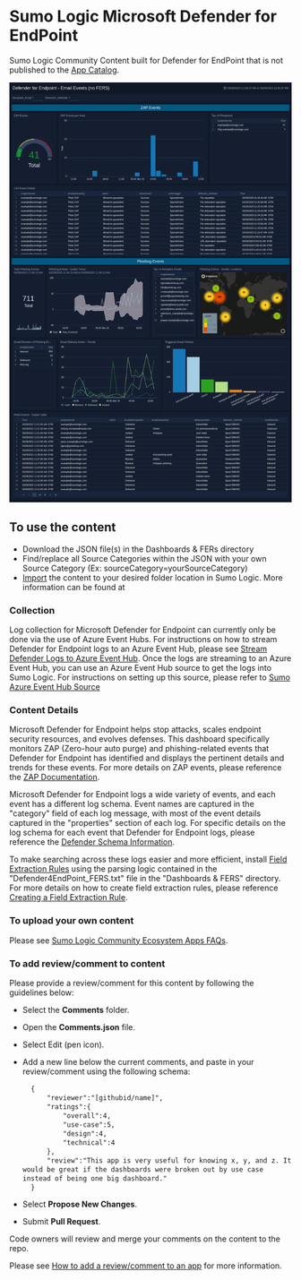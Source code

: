 # Sumo Logic Microsoft Defender for EndPoint

Sumo Logic Community Content built for Defender for EndPoint that is not published to the [App Catalog](https://help.sumologic.com/docs/integrations/).

![Defender4Endpoint](Screenshots/Defender4Endpoint_EmailEvents.png)

## To use the content

- Download the JSON file(s) in the Dashboards & FERs directory
- Find/replace all Source Categories within the JSON with your own Source Category (Ex: sourceCategory=yourSourceCategory)
- [Import](https://help.sumologic.com/docs/get-started/library/#import-content) the content to your desired folder location in Sumo Logic. More information can be found at

### Collection

Log collection for Microsoft Defender for Endpoint can currently only be done via the use of Azure Event Hubs. For instructions on how to stream Defender for Endpoint logs to an Azure Event Hub, please see [Stream Defender Logs to Azure Event Hub](https://learn.microsoft.com/en-us/microsoft-365/security/defender-endpoint/raw-data-export-event-hub?view=o365-worldwide). Once the logs are streaming to an Azure Event Hub, you can use an Azure Event Hub source to get the logs into Sumo Logic. For instructions on setting up this source, please refer to [Sumo Azure Event Hub Source](https://help.sumologic.com/docs/send-data/hosted-collectors/cloud-to-cloud-integration-framework/azure-event-hubs-source/)

### Content Details

Microsoft Defender for Endpoint helps stop attacks, scales endpoint security resources, and evolves defenses. This dashboard specifically monitors ZAP (Zero-hour auto purge) and phishing-related events that Defender for Endpoint has identified and displays the pertinent details and trends for these events. For more details on ZAP events, please reference the [ZAP Documentation](https://learn.microsoft.com/en-us/microsoft-365/security/office-365-security/zero-hour-auto-purge?view=o365-worldwide).

Microsoft Defender for Endpoint logs a wide variety of events, and each event has a different log schema. Event names are captured in the "category" field of each log message, with most of the event details captured in the "properties" section of each log. For specific details on the log schema for each event that Defender for Endpoint logs, please reference the [Defender Schema Information](https://learn.microsoft.com/en-us/microsoft-365/security/defender/advanced-hunting-schema-tables?view=o365-worldwide).

To make searching across these logs easier and more efficient, install [Field Extraction Rules](https://help.sumologic.com/docs/manage/field-extractions/) using the parsing logic contained in the "Defender4EndPoint_FERS.txt" file in the "Dashboards & FERS" directory. For more details on how to create field extraction rules, please reference [Creating a Field Extraction Rule](https://help.sumologic.com/docs/manage/field-extractions/create-field-extraction-rule/).

### To upload your own content

Please see [Sumo Logic Community Ecosystem Apps FAQs](https://help.sumologic.com/docs/integrations/community-ecosystem-apps/#faq).

### To add review/comment to content

Please provide a review/comment for this content by following the guidelines below:

- Select the **Comments** folder.
- Open the **Comments.json** file.
- Select Edit (pen icon).
- Add a new line below the current comments, and paste in your review/comment using the following schema:

        {
            "reviewer":"[githubid/name]",
            "ratings":{
                "overall":4,
                "use-case":5,
                "design":4,
                "technical":4
            },
            "review":"This app is very useful for knowing x, y, and z. It would be great if the dashboards were broken out by use case instead of being one big dashboard."
        }

- Select **Propose New Changes**.
- Submit **Pull Request**.

Code owners will review and merge your comments on the content to the repo.

Please see [How to add a review/comment to an app](https://help.sumologic.com/docs/integrations/community-ecosystem-apps/#how-do-i-add-a-reviewrating-to-an-app) for more information.
